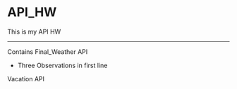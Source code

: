# API_HW
This is my API HW
_________________
Contains Final_Weather API
- Three Observations in first line

Vacation API
